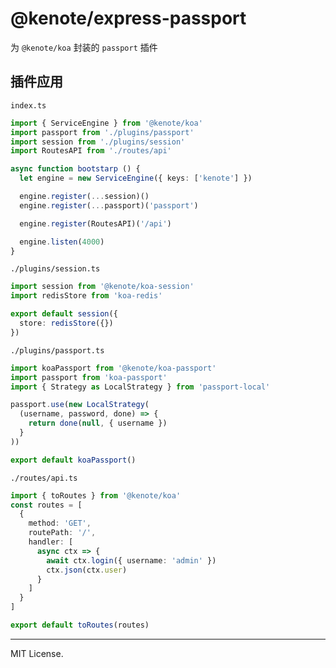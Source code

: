 # @kenote/express-passport

为 `@kenote/koa` 封装的 `passport` 插件

## 插件应用

`index.ts`
```ts
import { ServiceEngine } from '@kenote/koa'
import passport from './plugins/passport'
import session from './plugins/session'
import RoutesAPI from './routes/api'

async function bootstarp () {
  let engine = new ServiceEngine({ keys: ['kenote'] })

  engine.register(...session)()
  engine.register(...passport)('passport')

  engine.register(RoutesAPI)('/api')

  engine.listen(4000)
}
```

`./plugins/session.ts`
```ts
import session from '@kenote/koa-session'
import redisStore from 'koa-redis'

export default session({
  store: redisStore({})
})
```

`./plugins/passport.ts`
```ts
import koaPassport from '@kenote/koa-passport'
import passport from 'koa-passport'
import { Strategy as LocalStrategy } from 'passport-local'

passport.use(new LocalStrategy(
  (username, password, done) => {
    return done(null, { username })
  }
))

export default koaPassport()
```

`./routes/api.ts`
```ts
import { toRoutes } from '@kenote/koa'
const routes = [
  {
    method: 'GET',
    routePath: '/',
    handler: [
      async ctx => {
        await ctx.login({ username: 'admin' })
        ctx.json(ctx.user)
      }
    ]
  }
]

export default toRoutes(routes)
```

---
MIT License.